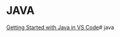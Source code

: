# JAVA

[Getting Started with Java in VS Code](https://code.visualstudio.com/docs/java/java-tutorial)# java
